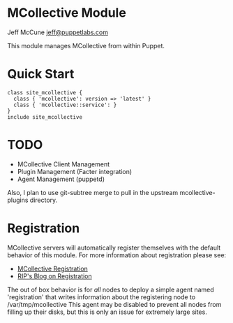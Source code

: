 # MCollective Module

Jeff McCune <jeff@puppetlabs.com>

This module manages MCollective from within Puppet.

# Quick Start

    class site_mcollective {
      class { 'mcollective': version => 'latest' }
      class { 'mcollective::service': }
    }
    include site_mcollective

# TODO

 - MCollective Client Management
 - Plugin Management (Facter integration)
 - Agent Management (puppetd)

Also, I plan to use git-subtree merge to pull in the upstream
mcollective-plugins directory.

# Registration #

MCollective servers will automatically register themselves with the default
behavior of this module.  For more information about registration please see:

 * [MCollective
   Registration](http://docs.puppetlabs.com/mcollective/reference/plugins/registration.html)
 * [RIP's Blog on
   Registration](http://www.devco.net/archives/2009/11/15/registration_in_mcollective.php)

The out of box behavior is for _all_ nodes to deploy a simple agent named
'registration' that writes information about the registering node to
/var/tmp/mcollective  This agent may be disabled to prevent all nodes from
filling up their disks, but this is only an issue for extremely large sites.
